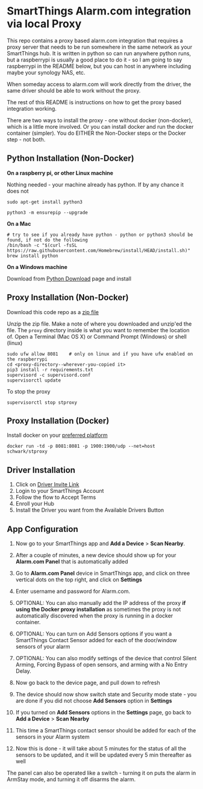 # SmartThings Alarm.com integration via local Proxy

This repo contains a proxy based alarm.com integration that requires a proxy server that needs to be run somewhere in the same network as your SmartThings hub. It is written in python so can run anywhere python runs, but a raspberrypi is usually a good place to do it - so I am going to say raspberrypi in the README below, but you can host in anywhere including maybe your synology NAS, etc. 

When someday access to alarm.com will work directly from the driver, the same driver should be able to work without the proxy.

The rest of this README is instructions on how to get the proxy based integration working.

There are two ways to install the proxy - one without docker (non-docker), which is a little more involved. Or you can install docker and run the docker container (simpler). You do EITHER the Non-Docker steps or the Docker step - not both.

## Python Installation (Non-Docker)

**On a raspberry pi, or other Linux machine**

Nothing needed - your machine already has python. If by any chance it does not

```
sudo apt-get install python3

python3 -m ensurepip --upgrade
```

**On a Mac** 
```
# try to see if you already have python - python or python3 should be found, if not do the following
/bin/bash -c "$(curl -fsSL https://raw.githubusercontent.com/Homebrew/install/HEAD/install.sh)"
brew install python
```

**On a Windows machine**

Download from [Python Download](https://www.python.org/downloads/) page and install


## Proxy Installation (Non-Docker)

Download this code repo as a [zip file](https://github.com/schwark/smartthings-edge-alarmcom/archive/refs/heads/main.zip)

Unzip the zip file. Make a note of where you downloaded and unzip'ed the file. The `proxy` directory inside is what you want to remember the location of. Open a Terminal (Mac OS X) or Command Prompt (Windows) or shell (linux)

```
sudo ufw allow 8081    # only on linux and if you have ufw enabled on the raspberrypi
cd <proxy-directory--wherever-you-copied it>
pip3 install -r requirements.txt
supervisord -c supervisord.conf
supervisorctl update
```

To stop the proxy

```
supervisorctl stop stproxy
```

## Proxy Installation (Docker)
Install docker on your [preferred platform](https://docs.docker.com/get-docker/)

```
docker run -td -p 8081:8081 -p 1900:1900/udp --net=host schwark/stproxy
```

## Driver Installation

1. Click on [Driver Invite Link](https://bestow-regional.api.smartthings.com/invite/VD2NLgQwpNj5)
2. Login to your SmartThings Account
3. Follow the flow to Accept Terms
4. Enroll your Hub
5. Install the Driver you want from the Available Drivers Button


## App Configuration

1. Now go to your SmartThings app and **Add a Device** > **Scan Nearby**.

2. After a couple of minutes, a new device should show up for your **Alarm.com Panel** that is automatically added

3. Go to **Alarm.com Panel** device in SmartThings app, and click on three vertical dots on the top right, and click on **Settings**

4. Enter username and password for Alarm.com. 

5. OPTIONAL: You can also manually add the IP address of the proxy **if using the Docker proxy installation** as sometimes the proxy is not automatically discovered when the proxy is running in a docker container.

6. OPTIONAL: You can turn on Add Sensors options if you want a SmartThings Contact Sensor added for each of the door/window sensors of your alarm

7. OPTIONAL: You can also modify settings of the device that control Silent Arming, Forcing Bypass of open sensors, and arming with a No Entry Delay. 

8. Now go back to the device page, and pull down to refresh

9. The device should now show switch state and Security mode state - you are done if you did not choose **Add Sensors** option in **Settings**

10. If you turned on **Add Sensors** options in the **Settings** page, go back to **Add a Device** > **Scan Nearby**

11. This time a SmartThings contact sensor should be added for each of the sensors in your Alarm system

12. Now this is done - it will take about 5 minutes for the status of all the sensors to be updated, and it will be updated every 5 min thereafter as well


The panel can also be operated like a switch - turning it on puts the alarm in ArmStay mode, and turning it off disarms the alarm.
